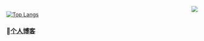 <img align="right" src="https://github-readme-stats.vercel.app/api?username=yandif&show_icons=true&icon_color=805AD5&text_color=718096&bg_color=ffffff&hide_title=true" />

[![Top Langs](https://github-readme-stats.vercel.app/api/top-langs/?username=yandif)](https://github.com/yandif)

### 👋[个人博客](https://yandif.com/)
